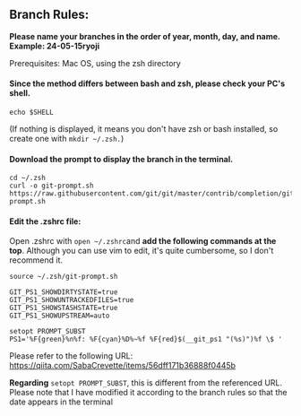 ## Branch Rules:
**Please name your branches in the order of year, month, day, and name. Example: 24-05-15ryoji**

Prerequisites: Mac OS, using the zsh directory

#### Since the method differs between bash and zsh, please check your PC's shell.

```
echo $SHELL
```
(If nothing is displayed, it means you don't have zsh or bash installed, so create one with ```mkdir ~/.zsh.```)

#### Download the prompt to display the branch in the terminal.

```
cd ~/.zsh
curl -o git-prompt.sh https://raw.githubusercontent.com/git/git/master/contrib/completion/git-prompt.sh
```
#### Edit the .zshrc file:
Open .zshrc with ```open ~/.zshrc```and **add the following commands at the top**. Although you can use vim to edit, it's quite cumbersome, so I don't recommend it.

```
source ~/.zsh/git-prompt.sh

GIT_PS1_SHOWDIRTYSTATE=true
GIT_PS1_SHOWUNTRACKEDFILES=true
GIT_PS1_SHOWSTASHSTATE=true
GIT_PS1_SHOWUPSTREAM=auto

setopt PROMPT_SUBST
PS1='%F{green}%n%f: %F{cyan}%D%~%f %F{red}$(__git_ps1 "(%s)")%f \$ '
```

Please refer to the following URL:
https://qiita.com/SabaCrevette/items/56dff171b36888f0445b

**Regarding** ```setopt PROMPT_SUBST```, this is different from the referenced URL.
Please note that I have modified it according to the branch rules so that the date appears in the terminal